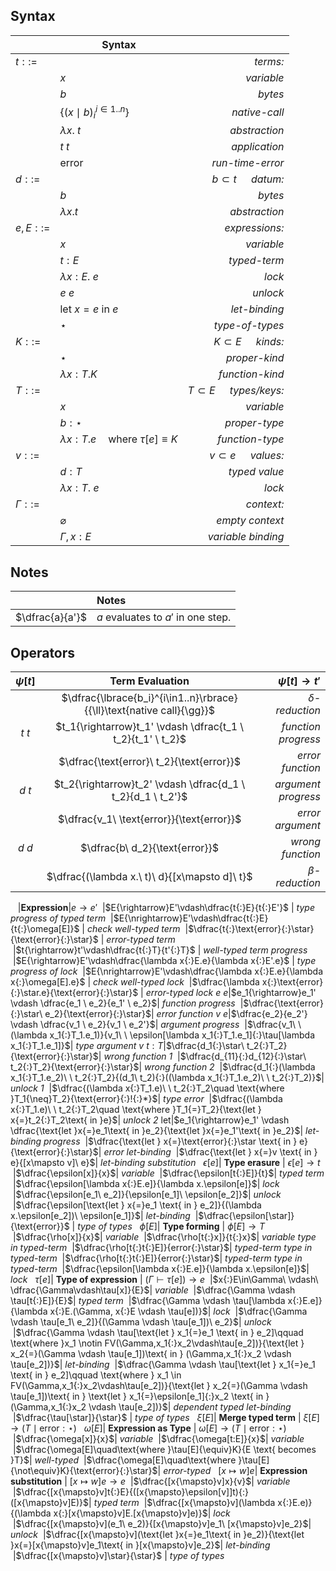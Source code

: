 ## Syntax

&nbsp;|**Syntax**|&nbsp;
---|---|---:
$t ::=$ || *terms:*
&nbsp;| $x$ | *variable*
&nbsp;| $b$ | *bytes*
&nbsp;| $\lbrace {(x{\mid}b)_i}^{i\in1..n}\rbrace$ | *native-call*
&nbsp;| $\lambda x.\ t$ | *abstraction*
&nbsp;| $t \ t$ | *application*
&nbsp;| $\text{error}$ | *run-time-error*
$d ::=$ || $b\subset t\quad$ *datum:*
&nbsp;| $b$ | *bytes*
&nbsp;| $\lambda x.t$ | *abstraction*
$e,E ::=$|| *expressions:*
&nbsp;| $x$ | *variable*
&nbsp;| $t{:}E$ | *typed-term*
&nbsp;| $\lambda  x{:}E.\ e$ | *lock*
&nbsp;| $e \ e$ | *unlock*
&nbsp;| $\text{let } x{=}e \text{ in } e$| *let-binding*
&nbsp;| $\star$ | *type-of-types*
$K ::=$ || $K\subset E\quad$ *kinds:*
&nbsp;| $\star$ | *proper-kind*
&nbsp;| $\lambda x{:}T.K$ | *function-kind*
$T ::=$ || $T\subset E\quad$ *types/keys:*
&nbsp;| $x$ | *variable*
&nbsp;| $b{:}\star$ | *proper-type*
&nbsp;| $\lambda x{:}T.e \quad\text{where }\tau[e]{\equiv}K$ | *function-type*
$v ::=$|| $v\subset e\quad$ *values:*
&nbsp;| $d{:}T$ | *typed value*
&nbsp;| $\lambda  x{:}T.\ e$ | *lock*
$\Gamma ::=$ || *context:*
&nbsp;| $\varnothing$ | *empty context*
&nbsp;| $\Gamma ,x{:}E$  | *variable binding*

## Notes

&nbsp;| **Notes**
:-:|:-- 
$\dfrac{a}{a'}$| $a$ evaluates to $a'$ in one step.
## Operators

$\psi[t]$| **Term Evaluation** |$\psi[t] \to t'$
:-:|:-:|--:
&nbsp;|$\dfrac{\lbrace{b_i}^{i\in1..n}\rbrace}{{\ll}\text{native call}{\gg}}$ | $\delta$*-reduction*
$t\ t$|$t_1{\rightarrow}t_1' \vdash \dfrac{t_1 \ t_2}{t_1' \ t_2}$ | *function progress*
&nbsp;|$\dfrac{\text{error}\ t_2}{\text{error}}$ | *error function*
$d\ t$|$t_2{\rightarrow}t_2' \vdash \dfrac{d_1 \ t_2}{d_1 \ t_2'}$ | *argument progress*
&nbsp;|$\dfrac{v_1\ \text{error}}{\text{error}}$ | *error argument*
$d\ d$|$\dfrac{b\ d_2}{\text{error}}$ | *wrong function*
&nbsp;|$\dfrac{(\lambda x.\ t)\ d}{[x\mapsto d]\ t}$ | $\beta$*-reduction*
&nbsp;
&nbsp;|**Expression**|$e\longrightarrow e'$
&nbsp;|$E{\rightarrow}E'\vdash\dfrac{t{:}E}{t{:}E'}$ | *type progress of typed term*
&nbsp;|$E{\nrightarrow}E'\vdash\dfrac{t{:}E}{t{:}\omega[E]}$ | *check well-typed term*
&nbsp;|$\dfrac{t{:}\text{error}{:}\star}{\text{error}{:}\star}$ | *error-typed term*
&nbsp;|$t{\rightarrow}t'\vdash\dfrac{t{:}T}{t'{:}T}$ | *well-typed term progress*
&nbsp;|$E{\rightarrow}E'\vdash\dfrac{\lambda x{:}E.e}{\lambda x{:}E'.e}$ | *type progress of lock*
&nbsp;|$E{\nrightarrow}E'\vdash\dfrac{\lambda x{:}E.e}{\lambda x{:}\omega[E].e}$ | *check well-typed lock*
&nbsp;|$\dfrac{\lambda x{:}\text{error}{:}\star.e}{\text{error}{:}\star}$ | *error-typed lock*
$e\ e$|$e_1{\rightarrow}e_1' \vdash \dfrac{e_1 \ e_2}{e_1' \ e_2}$| *function progress*
&nbsp;|$\dfrac{\text{error}{:}\star\ e_2}{\text{error}{:}\star}$| *error function*
$v\ e$|$\dfrac{e_2}{e_2'} \vdash \dfrac{v_1 \ e_2}{v_1 \ e_2'}$| *argument progress*
&nbsp;|$\dfrac{v_1\ \ (\lambda x_1{:}T_1.e_1)}{v_1\ \ \epsilon[\lambda x_1{:}T_1.e_1]{:}\tau[\lambda x_1{:}T_1.e_1]}$| *type argument*
$v\ t{:}T$|$\dfrac{d_1{:}\star\ t_2{:}T_2}{\text{error}{:}\star}$| *wrong function 1*
&nbsp;|$\dfrac{d_{11}{:}d_{12}{:}\star\ t_2{:}T_2}{\text{error}{:}\star}$| *wrong function 2*
&nbsp;|$\dfrac{d_1{:}(\lambda x_1{:}T_1.e_2)\ \ t_2{:}T_2}{(d_1\ t_2){:}((\lambda x_1{:}T_1.e_2)\ \ t_2{:}T_2)}$| *unlock 1*
&nbsp;|$\dfrac{(\lambda x{:}T_1.e)\ \ t_2{:}T_2\quad \text{where }T_1{\neq}T_2}{\text{error}{:}!{:}*}$| *type error*
&nbsp;|$\dfrac{(\lambda x{:}T_1.e)\ \ t_2{:}T_2\quad \text{where }T_1{=}T_2}{\text{let } x{=}t_2{:}T_2\text{ in }e}$| *unlock 2*
$\text{let}$|$e_1{\rightarrow}e_1' \vdash \dfrac{\text{let }x{=}e_1\text{ in }e_2}{\text{let }x{=}e_1'\text{ in }e_2}$| *let-binding progress*
&nbsp;|$\dfrac{\text{let } x{=}\text{error}{:}\star \text{ in } e}{\text{error}{:}\star}$| *error let-binding*
&nbsp;|$\dfrac{\text{let } x{=}v \text{ in } e}{[x\mapsto v]\ e}$| *let-binding substitution*
&nbsp;
$\epsilon[e]$| **Type erasure** | $\epsilon[e] \to t$
&nbsp;|$\dfrac{\epsilon[x]}{x}$| *variable*
&nbsp;|$\dfrac{\epsilon[t{:}E]}{t}$| *typed term*
&nbsp;|$\dfrac{\epsilon[\lambda x{:}E.e]}{\lambda x.\epsilon[e]}$| *lock*
&nbsp;|$\dfrac{\epsilon[e_1\ e_2]}{\epsilon[e_1]\ \epsilon[e_2]}$| *unlock*
&nbsp;|$\dfrac{\epsilon[\text{let } x{=}e_1 \text{ in } e_2]}{(\lambda x.\epsilon[e_2])\ \epsilon[e_1]}$| *let-binding*
&nbsp;|$\dfrac{\epsilon[\star]}{\text{error}}$ | *type of types*
&nbsp;
$\phi[E]$| **Type forming** | $\phi[E] \to T$
&nbsp;|$\dfrac{\rho[x]}{x}$| *variable*
&nbsp;|$\dfrac{\rho[t{:}x]}{t{:}x}$| *variable type in typed-term*
&nbsp;|$\dfrac{\rho[t{:}t{:}E]}{error{:}\star}$| *typed-term type in typed-term*
&nbsp;|$\dfrac{\rho[t{:}t{:}E]}{error{:}\star}$| *typed-term type in typed-term*
&nbsp;|$\dfrac{\epsilon[\lambda x{:}E.e]}{\lambda x.\epsilon[e]}$| *lock*
&nbsp;
$\tau[e]$| **Type of expression** | $(\Gamma\vdash\tau[e]) \to e$
&nbsp;|$x{:}E\in\Gamma\ \vdash\ \dfrac{\Gamma\vdash\tau[x]}{E}$| *variable*
&nbsp;|$\dfrac{\Gamma \vdash \tau[t{:}E]}{E}$| *typed term*
&nbsp;|$\dfrac{\Gamma \vdash \tau[\lambda x{:}E.e]}{\lambda x{:}E.(\Gamma, x{:}E \vdash \tau[e])}$| *lock*
&nbsp;|$\dfrac{\Gamma \vdash \tau[e_1\ e_2]}{(\Gamma \vdash \tau[e_1])\ e_2}$| *unlock*
&nbsp;|$\dfrac{\Gamma \vdash \tau[\text{let } x_1{=}e_1 \text{ in } e_2]\qquad \text{where }x_1 \notin FV(\Gamma,x_1{:}x_2\vdash\tau[e_2])}{\text{let } x_2{=}(\Gamma \vdash \tau[e_1])\text{ in } (\Gamma,x_1{:}x_2 \vdash \tau[e_2])}$| *let-binding*
&nbsp;|$\dfrac{\Gamma \vdash \tau[\text{let } x_1{=}e_1 \text{ in } e_2]\qquad \text{where } x_1 \in FV(\Gamma,x_1{:}x_2\vdash\tau[e_2])}{\text{let } x_2{=}(\Gamma \vdash \tau[e_1])\text{ in } \text{let } x_1{=}\epsilon[e_1]{:}x_2 \text{ in } (\Gamma,x_1{:}x_2 \vdash \tau[e_2])}$| *dependent typed let-binding*
&nbsp;|$\dfrac{\tau[\star]}{\star}$ | *type of types*
&nbsp;
$\xi[E]$| **Merge typed term** | $\xi[E] \to (T{\mid}\text{error}{:}\star)$
&nbsp;
$\omega[E]$| **Expression as Type** | $\omega[E] \to (T{\mid}\text{error}{:}\star)$
&nbsp;|$\dfrac{\omega[x]}{x}$| *variable*
&nbsp;|$\dfrac{\omega[t:E]}{x}$| *variable*
&nbsp;|$\dfrac{\omega[E]\quad\text{where }\tau[E]{\equiv}K}{E \text{ becomes }T}$| *well-typed*
&nbsp;|$\dfrac{\omega[E]\quad\text{where }\tau[E]{\not\equiv}K}{\text{error}{:}\star}$| *error-typed*
&nbsp;
$[x{\mapsto}w]e$| **Expression substitution** | $[x{\mapsto}w]e\to e$
&nbsp;|$\dfrac{[x{\mapsto}v]x}{v}$| *variable*
&nbsp;|$\dfrac{[x{\mapsto}v]t{:}E}{([x{\mapsto}\epsilon[v]]t){:}([x{\mapsto}v]E)}$| *typed term*
&nbsp;|$\dfrac{[x{\mapsto}v](\lambda x{:}E.e)}{(\lambda x{:}[x{\mapsto}v]E.[x{\mapsto}v]e)}$| *lock*
&nbsp;|$\dfrac{[x{\mapsto}v](e_1\ e_2)}{[x{\mapsto}v]e_1\ [x{\mapsto}v]e_2}$| *unlock*
&nbsp;|$\dfrac{[x{\mapsto}v](\text{let }x{=}e_1\text{ in }e_2)}{\text{let }x{=}[x{\mapsto}v]e_1\text{ in }[x{\mapsto}v]e_2}$| *let-binding*
&nbsp;|$\dfrac{[x{\mapsto}v]\star}{\star}$ | *type of types*
&nbsp;
